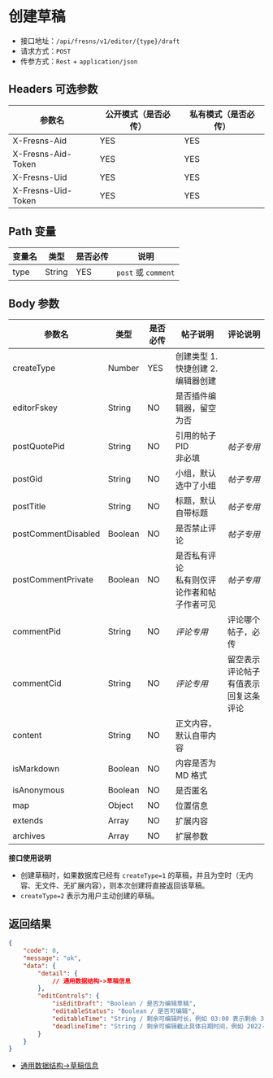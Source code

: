 # 创建草稿

- 接口地址：`/api/fresns/v1/editor/{type}/draft`
- 请求方式：`POST`
- 传参方式：`Rest` + `application/json`

## Headers 可选参数

| 参数名 | 公开模式（是否必传） | 私有模式（是否必传） |
| --- | --- | --- |
| X-Fresns-Aid | YES | YES |
| X-Fresns-Aid-Token | YES | YES |
| X-Fresns-Uid | YES | YES |
| X-Fresns-Uid-Token | YES | YES |

## Path 变量

| 变量名 | 类型 | 是否必传 | 说明 |
| --- | --- | --- | --- |
| type | String | YES | `post` 或 `comment` |

## Body 参数

| 参数名 | 类型 | 是否必传 | **帖子**说明 | **评论**说明 |
| --- | --- | --- | --- | --- |
| createType | Number | YES | 创建类型 1.快捷创建 2.编辑器创建 |  |
| editorFskey | String | NO | 是否插件编辑器，留空为否 |  |
| postQuotePid | String | NO | 引用的帖子 PID<br>非必填 | *帖子专用* |
| postGid | String | NO | 小组，默认选中了小组 | *帖子专用* |
| postTitle | String | NO | 标题，默认自带标题 | *帖子专用* |
| postCommentDisabled | Boolean | NO | 是否禁止评论 | *帖子专用* |
| postCommentPrivate | Boolean | NO | 是否私有评论<br>私有则仅评论作者和帖子作者可见 | *帖子专用* |
| commentPid | String | NO | *评论专用* | 评论哪个帖子，必传 |
| commentCid | String | NO | *评论专用* | 留空表示评论帖子<br>有值表示回复这条评论 |
| content | String | NO | 正文内容，默认自带内容 |  |
| isMarkdown | Boolean | NO | 内容是否为 MD 格式 |  |
| isAnonymous | Boolean | NO | 是否匿名 |  |
| map | Object | NO | 位置信息 |  |
| extends | Array | NO | 扩展内容 |  |
| archives | Array | NO | 扩展参数 |  |

**接口使用说明**

- 创建草稿时，如果数据库已经有 `createType=1` 的草稿，并且为空时（无内容、无文件、无扩展内容），则本次创建将直接返回该草稿。
- `createType=2` 表示为用户主动创建的草稿。

## 返回结果

```json
{
    "code": 0,
    "message": "ok",
    "data": {
        "detail": {
            // 通用数据结构->草稿信息
        },
        "editControls": {
            "isEditDraft": "Boolean / 是否为编辑草稿",
            "editableStatus": "Boolean / 是否可编辑",
            "editableTime": "String / 剩余可编辑时长，例如 03:00 表示剩余 3 分钟",
            "deadlineTime": "String / 剩余可编辑截止具体日期时间，例如 2022-07-01 15:05:00"
        }
    }
}
```

- [通用数据结构->草稿信息](../../reference/data/draft.md)
